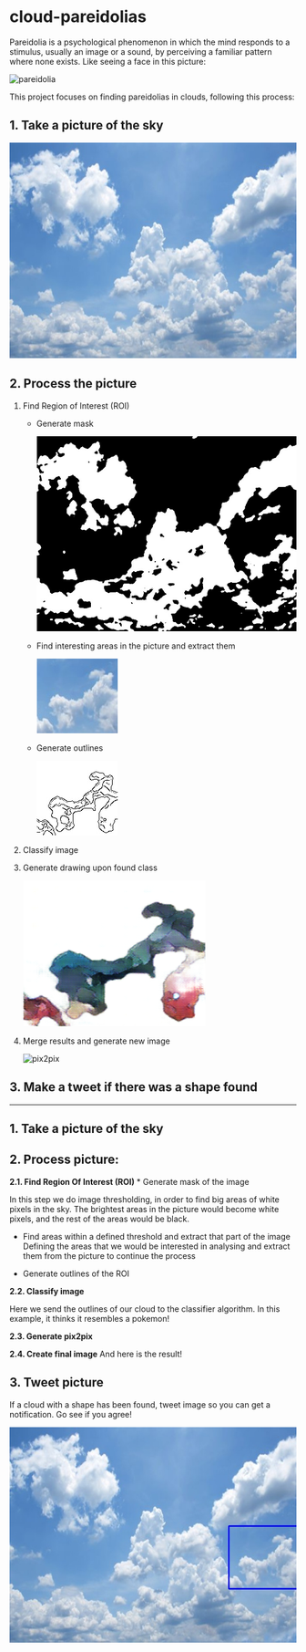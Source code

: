 # cloud-pareidolias

Pareidolia is a psychological phenomenon in which the mind responds to a stimulus, usually an image or a sound, by perceiving a familiar pattern where none exists. Like seeing a face in this picture:

![pareidolia](https://www.artnews.com/wp-content/uploads/2017/08/4689253598_ccaa7fe938_b.jpg)

This project focuses on finding pareidolias in clouds, following this process:
## 1. Take a picture of the sky

   ![mask img](https://raw.githubusercontent.com/msotomorras/cloud-pareidolias/master/05-Debug/img_0.jpg)
       
## 2. Process the picture

1. Find Region of Interest (ROI)

   * Generate mask
   
      ![mask img](https://raw.githubusercontent.com/msotomorras/cloud-pareidolias/master/05-Debug/img_0_mask.jpg)
   
   * Find interesting areas in the picture and extract them
   
      ![bounding box](https://raw.githubusercontent.com/msotomorras/cloud-pareidolias/master/02-Classify/img_0.jpg)
   
   * Generate outlines
    
      ![outlines](https://raw.githubusercontent.com/msotomorras/cloud-pareidolias/master/02-Classify/outlines/img_0.jpg)
   
2. Classify image

3. Generate drawing upon found class

   ![pix2pix](https://raw.githubusercontent.com/msotomorras/cloud-pareidolias/master/04-Results/images/img_0.png)
   
4. Merge results and generate new image
   
   ![pix2pix](https://raw.githubusercontent.com/msotomorras/cloud-pareidolias/master/04-Results/final/img_0.png)


## 3. Make a tweet if there was a shape found

-----
## 1. Take a picture of the sky

## 2. Process picture:
**2.1. Find Region Of Interest (ROI)**
    * Generate mask of the image

   In this step we do image thresholding, in order to find big areas of white pixels in the sky. The brightest areas in the picture would become white pixels, and the rest of the areas would be black. 
    

   * Find areas within a defined threshold and extract that part of the image<br/>
    Defining the areas that we would be interested in analysing and extract them from the picture to continue the process<br/>
    

   * Generate outlines of the ROI <br/>


   

**2.2. Classify image**

   Here we send the outlines of our cloud to the classifier algorithm. In this example, it thinks it resembles a pokemon!

**2.3. Generate pix2pix<br/>**

   

**2.4. Create final image**
    And here is the result!<br/>
    


## 3. Tweet picture

If a cloud with a shape has been found, tweet image so you can get a notification. Go see if you agree!
    

   ![bounding box](https://raw.githubusercontent.com/msotomorras/cloud-pareidolias/master/04-Results/results/img_0.jpg)
